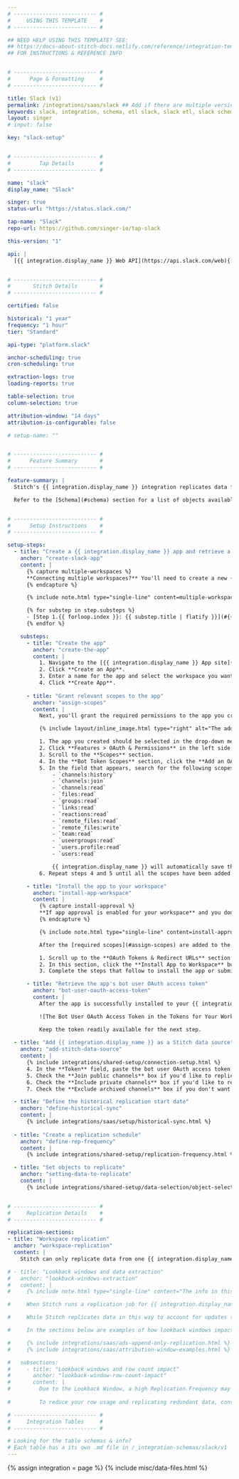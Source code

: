 ```yaml
---
# -------------------------- #
#     USING THIS TEMPLATE    #
# -------------------------- #

## NEED HELP USING THIS TEMPLATE? SEE:
## https://docs-about-stitch-docs.netlify.com/reference/integration-templates/saas/
## FOR INSTRUCTIONS & REFERENCE INFO


# -------------------------- #
#      Page & Formatting     #
# -------------------------- #

title: Slack (v1)
permalink: /integrations/saas/slack ## Add if there are multiple versions: /vVERSION
keywords: slack, integration, schema, etl slack, slack etl, slack schema
layout: singer
# input: false

key: "slack-setup"


# -------------------------- #
#         Tap Details        #
# -------------------------- #

name: "slack"
display_name: "Slack"

singer: true
status-url: "https://status.slack.com/"

tap-name: "Slack"
repo-url: https://github.com/singer-io/tap-slack

this-version: "1"

api: |
  [{{ integration.display_name }} Web API](https://api.slack.com/web){:target="new"}


# -------------------------- #
#       Stitch Details       #
# -------------------------- #

certified: false 

historical: "1 year"
frequency: "1 hour"
tier: "Standard"

api-type: "platform.slack"

anchor-scheduling: true
cron-scheduling: true

extraction-logs: true
loading-reports: true

table-selection: true
column-selection: true

attribution-window: "14 days"
attribution-is-configurable: false

# setup-name: ""


# -------------------------- #
#      Feature Summary       #
# -------------------------- #

feature-summary: |
  Stitch's {{ integration.display_name }} integration replicates data from a single {{ integration.display_name }} workspace using the {{ integration.api | flatify | strip }}. To replicate data from multiple workspaces, create an additional {{ integration.display_name }} integration for each workspace.

  Refer to the [Schema](#schema) section for a list of objects available for replication.


# -------------------------- #
#      Setup Instructions    #
# -------------------------- #

setup-steps:
  - title: "Create a {{ integration.display_name }} app and retrieve a verification token"
    anchor: "create-slack-app"
    content: |
      {% capture multiple-workspaces %}
      **Connecting multiple workspaces?** You'll need to create a new {{ integration.display_name }} app and Stitch {{ integration.display_name }} integration for each workspace. Follow this guide in its entirety for each workspace you want to replicate data from.
      {% endcapture %}

      {% include note.html type="single-line" content=multiple-workspaces %}

      {% for substep in step.substeps %}
      - [Step 1.{{ forloop.index }}: {{ substep.title | flatify }}](#{{ substep.anchor }})
      {% endfor %}

    substeps:
      - title: "Create the app"
        anchor: "create-the-app"
        content: |
          1. Navigate to the [{{ integration.display_name }} App site](https://api.slack.com/apps){:target="new"}.
          2. Click **Create an App**.
          3. Enter a name for the app and select the workspace you want to replicate data from.
          4. Click **Create App**.
  
      - title: "Grant relevant scopes to the app"
        anchor: "assign-scopes"
        content: |
          Next, you'll grant the required permissions to the app you created in [the previous step](#create-the-app).

          {% include layout/inline_image.html type="right" alt="The add permission by scope or API method menu, expanded, in the Bot Token Scopes section of the Slack App Scopes page" file="integrations/slack-bot-token-scopes.png" max-width="450px" %}

          1. The app you created should be selected in the drop-down menu near the top-left corner of the page. If it isn't, select it.
          2. Click **Features > OAuth & Permissions** in the left side menu.
          3. Scroll to the **Scopes** section.
          4. In the **Bot Token Scopes** section, click the **Add an OAuth Scope** button.
          5. In the field that appears, search for the following scopes:
              - `channels:history`
              - `channels:join`
              - `channels:read`
              - `files:read`
              - `groups:read`
              - `links:read`
              - `reactions:read`
              - `remote_files:read`
              - `remote_files:write`
              - `team:read`
              - `useergroups:read`
              - `users.profile:read`
              - `users:read`

              {{ integration.display_name }} will automatically save the changes each time a scope is added.
          6. Repeat steps 4 and 5 until all the scopes have been added.

      - title: "Install the app to your workspace"
        anchor: "install-app-workspace"
        content: |
          {% capture install-approval %}
          **If app approval is enabled for your workspace** and you don't have the required permissions to install apps, you may need to contact a  Workspace Owner or App Manager in your workspace to complete this step. Refer to [{{ integration.display_name }}'s documentation](https://slack.com/help/articles/222386767-Manage-app-installation-settings-for-your-workspace){:target="new"} for more info.
          {% endcapture %}

          {% include note.html type="single-line" content=install-approval %}

          After the [required scopes](#assign-scopes) are added to the app, you'll need to install it to your {{ integration.display_name }} workspace. This is required to successfully connect to Stitch.

          1. Scroll up to the **OAuth Tokens & Redirect URLs** section of the **OAuth & Permissions** page.
          2. In this section, click the **Install App to Workspace** button.
          3. Complete the steps that follow to install the app or submit a request to your Workspace Owner(s) for approval.

      - title: "Retrieve the app's bot user OAuth access token"
        anchor: "bot-user-oauth-access-token"
        content: |
          After the app is successfully installed to your {{ integration.display_name }} workspace, a **Tokens for Your Workspace** section containing a **Bot User OAuth Access Token** field will display on the page:

          ![The Bot User OAuth Access Token in the Tokens for Your Workspace section of the OAuth Tokens & Redirect URLs App page in Slack]({{ site.baseurl }}/images/integrations/slack-bot-oauth-access-token.png)

          Keep the token readily available for the next step.
  
  - title: "Add {{ integration.display_name }} as a Stitch data source"
    anchor: "add-stitch-data-source"
    content: |
      {% include integrations/shared-setup/connection-setup.html %}
      4. In the **Token** field, paste the bot user OAuth access token you copied from [Step 1.4](#bot-user-oauth-access-token).
      5. Check the **Join public channels** box if you'd like to replicate data for all public channels in the workspace you're connecting. Otherwise, only data for channels you've personally joined will be replicated.
      6. Check the **Include private channels** box if you'd like to replicate data for private channels in the workspace.
      7. Check the **Exclude archived channels** box if you don't want to replicate data from archived channels.

  - title: "Define the historical replication start date"
    anchor: "define-historical-sync"
    content: |
      {% include integrations/saas/setup/historical-sync.html %}
  
  - title: "Create a replication schedule"
    anchor: "define-rep-frequency"
    content: |
      {% include integrations/shared-setup/replication-frequency.html %}

  - title: "Set objects to replicate"
    anchor: "setting-data-to-replicate"
    content: |
      {% include integrations/shared-setup/data-selection/object-selection.html %}


# -------------------------- #
#     Replication Details    #
# -------------------------- #

replication-sections:
- title: "Workspace replication"
  anchor: "workspace-replication"
  content: |
    Stitch can only replicate data from one {{ integration.display_name }} workspace at a time. In order to replicate multiple workspaces, you will need to create integrations for each workspace.

# - title: "Lookback windows and data extraction"
#   anchor: "lookback-windows-extraction"
#   content: |
#     {% include note.html type="single-line" content="The info in this section only applies to tables using Key-based Incremental Replication. Tables using Full Table Replication replicate fully during each replication job and don't use lookback windows." %}

#     When Stitch runs a replication job for {{ integration.display_name }}, it will use a 14-day lookback period to query for and extract data for your `files` and `remote_files` tables. A lookback window is a period of time for attributing shared files and the lookback period after those actions occur.

#     While Stitch replicates data in this way to account for updates to records made during the lookback window, it can have a [substantial impact on your overall row usage](#lookback-window-row-count-impact).

#     In the sections below are examples of how lookback windows impact how Stitch extracts data during historical and ongoing replication jobs.

#     {% include integrations/saas/ads-append-only-replication.html %}
#     {% include integrations/saas/attribution-window-examples.html %}

#   subsections:
#     - title: "Lookback windows and row count impact"
#       anchor: "lookback-window-row-count-impact"
#       content: |
#         Due to the Lookback Window, a high Replication Frequency may not be necessary. Because Stitch will replicate data from the past **14 days** during every replication job, recent data will be re-replicated and count towards your row quota.
        
#         To reduce your row usage and replicating redundant data, consider setting the integration to replicate less frequently. For example: every 12 or 24 hours.

# -------------------------- #
#     Integration Tables     #
# -------------------------- #

# Looking for the table schemas & info?
# Each table has a its own .md file in /_integration-schemas/slack/v1
---
```

{% assign integration = page %}
{% include misc/data-files.html %}